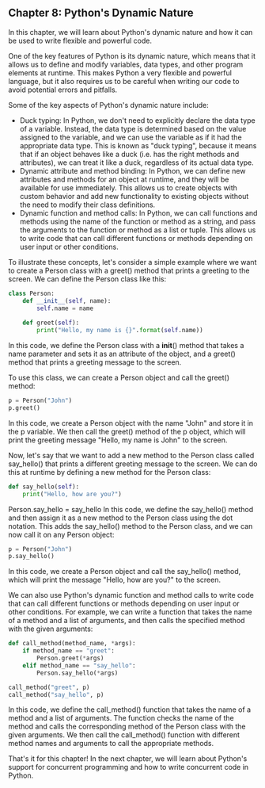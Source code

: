 ## Chapter 8: Python's Dynamic Nature

In this chapter, we will learn about Python's dynamic nature and how it can be used to write flexible and powerful code.

One of the key features of Python is its dynamic nature, which means that it allows us to define and modify variables, data types, and other program elements at runtime. This makes Python a very flexible and powerful language, but it also requires us to be careful when writing our code to avoid potential errors and pitfalls.

Some of the key aspects of Python's dynamic nature include:

- Duck typing: In Python, we don't need to explicitly declare the data type of a variable. Instead, the data type is determined based on the value assigned to the variable, and we can use the variable as if it had the appropriate data type. This is known as "duck typing", because it means that if an object behaves like a duck (i.e. has the right methods and attributes), we can treat it like a duck, regardless of its actual data type.
- Dynamic attribute and method binding: In Python, we can define new attributes and methods for an object at runtime, and they will be available for use immediately. This allows us to create objects with custom behavior and add new functionality to existing objects without the need to modify their class definitions.
- Dynamic function and method calls: In Python, we can call functions and methods using the name of the function or method as a string, and pass the arguments to the function or method as a list or tuple. This allows us to write code that can call different functions or methods depending on user input or other conditions.

To illustrate these concepts, let's consider a simple example where we want to create a Person class with a greet() method that prints a greeting to the screen. We can define the Person class like this:

```python
class Person:
    def __init__(self, name):
        self.name = name
    
    def greet(self):
        print("Hello, my name is {}".format(self.name))
```

In this code, we define the Person class with a __init__() method that takes a name parameter and sets it as an attribute of the object, and a greet() method that prints a greeting message to the screen.

To use this class, we can create a Person object and call the greet() method:

```python
p = Person("John")
p.greet()
```

In this code, we create a Person object with the name "John" and store it in the p variable. We then call the greet() method of the p object, which will print the greeting message "Hello, my name is John" to the screen.

Now, let's say that we want to add a new method to the Person class called say_hello() that prints a different greeting message to the screen. We can do this at runtime by defining a new method for the Person class:

```python
def say_hello(self):
    print("Hello, how are you?")
```


Person.say_hello = say_hello
In this code, we define the say_hello() method and then assign it as a new method to the Person class using the dot notation. This adds the say_hello() method to the Person class, and we can now call it on any Person object:

```python
p = Person("John")
p.say_hello()
```

In this code, we create a Person object and call the say_hello() method, which will print the message "Hello, how are you?" to the screen.

We can also use Python's dynamic function and method calls to write code that can call different functions or methods depending on user input or other conditions. For example, we can write a function that takes the name of a method and a list of arguments, and then calls the specified method with the given arguments:

```python
def call_method(method_name, *args):
    if method_name == "greet":
        Person.greet(*args)
    elif method_name == "say_hello":
        Person.say_hello(*args)

call_method("greet", p)
call_method("say_hello", p)
```

In this code, we define the call_method() function that takes the name of a method and a list of arguments. The function checks the name of the method and calls the corresponding method of the Person class with the given arguments. We then call the call_method() function with different method names and arguments to call the appropriate methods.

That's it for this chapter! In the next chapter, we will learn about Python's support for concurrent programming and how to write concurrent code in Python.